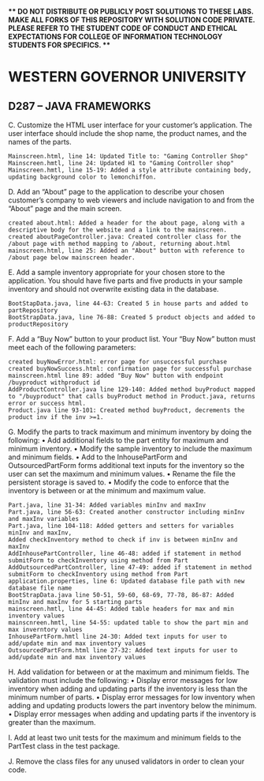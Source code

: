 <strong>** DO NOT DISTRIBUTE OR PUBLICLY POST SOLUTIONS TO THESE LABS. MAKE ALL FORKS OF THIS REPOSITORY WITH SOLUTION CODE PRIVATE. PLEASE REFER TO THE STUDENT CODE OF CONDUCT AND ETHICAL EXPECTATIONS FOR COLLEGE OF INFORMATION TECHNOLOGY STUDENTS FOR SPECIFICS. ** </strong>

# WESTERN GOVERNOR UNIVERSITY 
## D287 – JAVA FRAMEWORKS
C.  Customize the HTML user interface for your customer’s application. The user interface should include the shop name, the product names, and the names of the parts.
    
    Mainscreen.html, line 14: Updated Title to: "Gaming Controller Shop"
    Mainscreen.hmtl, line 24: Updated H1 to "Gaming Controller shop"
    Mainscreen.hmtl, line 15-19: Added a style attribute containing body, updating background color to lemonchiffon.

D.  Add an “About” page to the application to describe your chosen customer’s company to web viewers and include navigation to and from the “About” page and the main screen.
    
    created about.html: Added a header for the about page, along with a descriptive body for the website and a link to the mainscreen.
    created aboutPageController.java: Created controller class for the /about page with method mapping to /about, returning about.html
    mainscreen.html, line 25: Added an "About" button with reference to /about page below mainscreen header.

E.  Add a sample inventory appropriate for your chosen store to the application. You should have five parts and five products in your sample inventory and should not overwrite existing data in the database.

    BootStapData.java, line 44-63: Created 5 in house parts and added to partRepository
    BootStrapData.java, line 76-88: Created 5 product objects and added to productRepository

F.  Add a “Buy Now” button to your product list. Your “Buy Now” button must meet each of the following parameters:

    created buyNowError.html: error page for unsuccessful purchase
    created buyNowSuccess.html: confirmation page for successful purchase
    mainscreen.html line 89: added "Buy Now" button with endpoint /buyproduct withproduct id
    AddProductController.java line 129-140: Added method buyProduct mapped to "/buyproduct" that calls buyProduct method in Product.java, returns error or success html.
    Product.java line 93-101: Created method buyProduct, decrements the product inv if the inv >=1.
    


G.  Modify the parts to track maximum and minimum inventory by doing the following:
•  Add additional fields to the part entity for maximum and minimum inventory.
•  Modify the sample inventory to include the maximum and minimum fields.
•  Add to the InhousePartForm and OutsourcedPartForm forms additional text inputs for the inventory so the user can set the maximum and minimum values.
•  Rename the file the persistent storage is saved to.
•  Modify the code to enforce that the inventory is between or at the minimum and maximum value.

    Part.java, line 31-34: Added variables minInv and maxInv
    Part.java, line 56-63: Created another constructor including minInv and maxInv variables
    Part.java, line 104-118: Added getters and setters for variables minInv and maxInv,
    Added checkInventory method to check if inv is between minInv and maxInv
    AddInhousePartController, line 46-48: added if statement in method submitForm to checkInventory using method from Part
    AddOutsourcedPartController, line 47-49: added if statement in method submitForm to checkInventory using method from Part
    application.properties, line 6: Updated database file path with new database file name
    BootStrapData.java line 50-51, 59-60, 68-69, 77-78, 86-87: Added minInv and maxInv for 5 starting parts
    mainscreen.hmtl, line 44-45: Added table headers for max and min inventory values
    mainscnreen.hmtl, line 54-55: updated table to show the part min and max inverntory values
    InhousePartForm.hmtl line 24-30: Added text inputs for user to add/update min and max inventory values
    OutsourcedPartForm.html line 27-32: Added text inputs for user to add/update min and max inventory values
    


H.  Add validation for between or at the maximum and minimum fields. The validation must include the following:
•  Display error messages for low inventory when adding and updating parts if the inventory is less than the minimum number of parts.
•  Display error messages for low inventory when adding and updating products lowers the part inventory below the minimum.
•  Display error messages when adding and updating parts if the inventory is greater than the maximum.


I.  Add at least two unit tests for the maximum and minimum fields to the PartTest class in the test package.


J.  Remove the class files for any unused validators in order to clean your code.